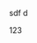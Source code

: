 <!-- 
.. title: 博客迁移记
.. slug: bokeqianyiji
.. date: 2014-05-17T20:49:10+08:00
.. tags: django,blog
.. link: 
.. description: 
.. type: text
-->

sdf d

123 


